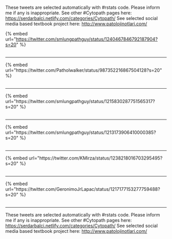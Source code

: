 

These tweets are selected automatically with #rstats code. Please inform me if any is inappropriate.
See other #Cytopath pages here: https://serdarbalci.netlify.com/categories/Cytopath/ 
See selected social media based textbook project here: http://www.patolojinotlari.com/

{% embed url="https://twitter.com/smlungpathguy/status/1240467846792187904?s=20" %}<br>
<br>
<hr>
{% embed url="https://twitter.com/Patholwalker/status/987352216867504128?s=20" %}<br>
<br>
<hr>
{% embed url="https://twitter.com/smlungpathguy/status/1215830287751565317?s=20" %}<br>
<br>
<hr>
{% embed url="https://twitter.com/smlungpathguy/status/1213173906410000385?s=20" %}<br>
<br>
<hr>
{% embed url="https://twitter.com/KMirza/status/1238218016703295495?s=20" %}<br>
<br>
<hr>
{% embed url="https://twitter.com/GeronimoJrLapac/status/1217177153277759488?s=20" %}<br>
<br>
<hr>


These tweets are selected automatically with #rstats code. Please inform me if any is inappropriate.
See other #Cytopath pages here: https://serdarbalci.netlify.com/categories/Cytopath/ 
See selected social media based textbook project here: http://www.patolojinotlari.com/

